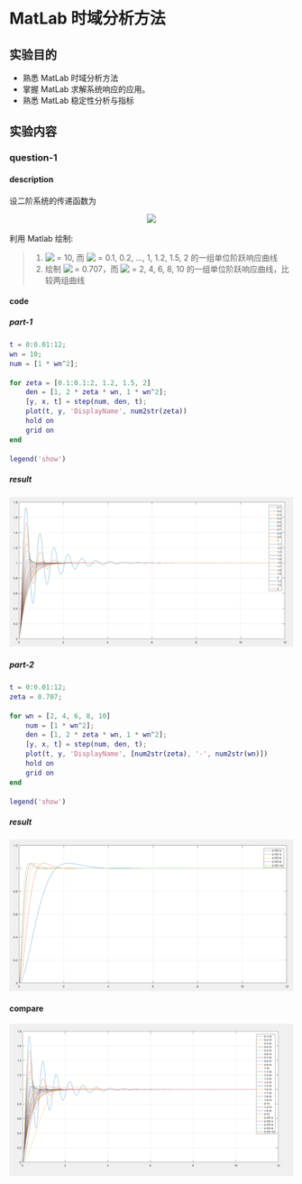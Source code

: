 # MatLab 时域分析方法

## 实验目的

- 熟悉 MatLab 时域分析方法
- 掌握 MatLab 求解系统响应的应用。
- 熟悉 MatLab 稳定性分析与指标

## 实验内容

### question-1

#### description

设二阶系统的传递函数为

<!-- $$
G(S)=\frac{\omega_n^2}{s^2+2\xi\omega_ns+\omega_n^2}
$$ --> 

<div align="center"><img style="background: white;" src="https://render.githubusercontent.com/render/math?math=%5Ccolor%7Bblack%7D%5Cbbox%5Bwhite%5D%7BG(S)%3D%5Cfrac%7B%5Comega_n%5E2%7D%7Bs%5E2%2B2%5Cxi%5Comega_ns%2B%5Comega_n%5E2%7D%0D%7D"></div>

利用 Matlab 绘制:

> 1. <!-- $\omega _ { n }$ --> <img style="transform: translateY(0.1em); background: white;" src="https://render.githubusercontent.com/render/math?math=%5Ccolor%7Bblack%7D%5Cbbox%5Bwhite%5D%7B%5Comega%20_%20%7B%20n%20%7D%7D"> = 10, 而 <!-- $\xi$ --> <img style="transform: translateY(0.1em); background: white;" src="https://render.githubusercontent.com/render/math?math=%5Ccolor%7Bblack%7D%5Cbbox%5Bwhite%5D%7B%5Cxi%7D"> = 0.1, 0.2, ..., 1, 1.2, 1.5, 2 的一组单位阶跃响应曲线
> 2. 绘制 <!-- $\xi$ --> <img style="transform: translateY(0.1em); background: white;" src="https://render.githubusercontent.com/render/math?math=%5Ccolor%7Bblack%7D%5Cbbox%5Bwhite%5D%7B%5Cxi%7D"> = 0.707，而 <!-- $\omega _ { n }$ --> <img style="transform: translateY(0.1em); background: white;" src="https://render.githubusercontent.com/render/math?math=%5Ccolor%7Bblack%7D%5Cbbox%5Bwhite%5D%7B%5Comega%20_%20%7B%20n%20%7D%7D"> = 2, 4, 6, 8, 10 的一组单位阶跃响应曲线，比较两组曲线

#### code

##### part-1

```matlab
t = 0:0.01:12;
wn = 10;
num = [1 * wn^2];

for zeta = [0.1:0.1:2, 1.2, 1.5, 2]
    den = [1, 2 * zeta * wn, 1 * wn^2];
    [y, x, t] = step(num, den, t);
    plot(t, y, 'DisplayName', num2str(zeta))
    hold on
    grid on
end

legend('show')
```
##### result

![](assets/question-1-part-1.png)

##### part-2

```matlab
t = 0:0.01:12;
zeta = 0.707;

for wn = [2, 4, 6, 8, 10]
    num = [1 * wn^2];
    den = [1, 2 * zeta * wn, 1 * wn^2];
    [y, x, t] = step(num, den, t);
    plot(t, y, 'DisplayName', [num2str(zeta), '-', num2str(wn)])
    hold on
    grid on
end

legend('show')
```

##### result

![](assets/question-1-part-2.png)


#### compare

![](assets/question-1-compare.png)